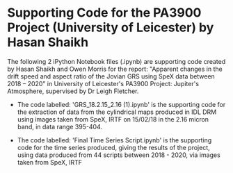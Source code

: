# Supporting Code for the PA3900 Project (University of Leicester) by Hasan Shaikh

The following 2 iPython Notebook files (.ipynb) are supporting code created by Hasan Shaikh and Owen Morris for the report: "Apparent changes in the drift speed and aspect ratio of the Jovian GRS using SpeX data between 2018 – 2020"  in University of Leicester's PA3900 Project: Jupiter's Atmosphere, supervised by Dr Leigh Fletcher. 

- The code labelled: 'GRS_18.2.15_2.16 (1).ipynb' is the supporting code for the extraction of data from the cylindrical maps produced in IDL DRM using images taken from 
SpeX, IRTF on 15/02/18 in the 2.16 micron band, in data range 395-404.

- The code labelled: 'Final Time Series Script.ipynb' is the supporting code for the time series produced, giving the results of the project, using data produced from 
44 scripts between 2018 - 2020, via images taken from SpeX, IRTF


